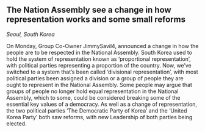## The Nation Assembly see a change in how representation works and some small reforms
*Seoul, South Korea*

On Monday, Group Co-Owner JimmySavil4, announced a change in how the people are to be respected in the National Assembly. South Korea used to hold the system of representation known as ‘proportional representation’, with political parties representing a proportion of the country. Now, we’ve switched to a system that’s been called ‘divisional representation’, with most political parties been assigned a division or a group of people they are ought to represent in the National Assembly. Some people may argue that groups of people no longer hold equal representation in the National Assembly, which to some, could be considered breaking some of the essential key values of a democracy.
As well as a change of representation, the two political parties ‘The Democratic Party of Korea’ and the ‘United Korea Party’ both saw reforms, with new Leadership of both parties being elected.
